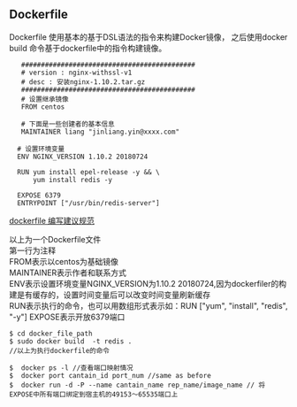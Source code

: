 ## Dockerfile

Dockerfile 使用基本的基于DSL语法的指令来构建Docker镜像， 之后使用docker build 命令基于dockerfile中的指令构建镜像。
```shell
   ############################################
   # version : nginx-withssl-v1
   # desc : 安装nginx-1.10.2.tar.gz
   ############################################
   # 设置继承镜像
   FROM centos
   
   # 下面是一些创建者的基本信息
   MAINTAINER liang "jinliang.yin@xxxx.com"
  
  # 设置环境变量
  ENV NGINX_VERSION 1.10.2 20180724
  
  RUN yum install epel-release -y && \
      yum install redis -y
  
  EXPOSE 6379
  ENTRYPOINT ["/usr/bin/redis-server"]
```
 
[dockerfile 编写建议规范](https://docs.docker.com/engine/userguide/eng-image/dockerfile_best-practices/)

以上为一个Dockerfile文件   
第一行为注释    
FROM表示以centos为基础镜像   
MAINTAINER表示作者和联系方式    
ENV表示设置环境变量NGINX_VERSION为1.10.2 20180724,因为dockerfiler的构建是有缓存的，设置时间变量后可以改变时间变量刷新缓存    
RUN表示执行的命令，也可以用数组形式表示如：RUN ["yum", "install", "redis", "-y"]
EXPOSE表示开放6379端口    

```shell
$ cd docker_file_path
$ sudo docker build  -t redis . 
//以上为执行dockerfile的命令

$  docker ps -l //查看端口映射情况
$  docker port cantain_id port_num //same as before
$  docker run -d -P --name cantain_name rep_name/image_name // 将EXPOSE中所有端口绑定到宿主机的49153～65535端口上
```
